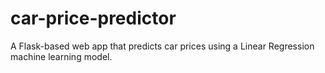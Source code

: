 # car-price-predictor
A Flask-based web app that predicts car prices using a Linear Regression machine learning model.
